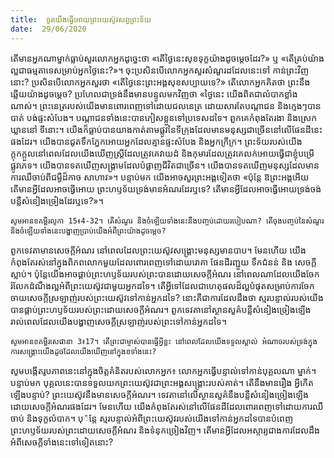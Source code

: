 ```yaml
---
title:  ចូរយើងធ្វើអោយព្រះយេស៊ូវសព្វព្រះទ័យ
date:  29/06/2020
---
```


តើមានអ្នកណាម្នាក់ធ្លាប់សួរលោកអ្នកដូច្នេះថា «តើថ្ងៃនេះសុខទុក្ខយ៉ាងដូចម្តេចដែរ?» ឬ «តើគ្រប់យ៉ាងល្អជាធម្មតាទេសម្រាប់អ្នកថ្ងៃនេះ?»។ ចុះប្រសិនបើលោកអ្នកសួរសំណួរដដែលនេះទៅ កាន់ព្រះវិញនោះ? ប្រសិនបើលោកអ្នកសួរថា «តើថ្ងៃនេះព្រះអង្គសុខសប្បាយទេ?» តើលោកអ្នកគិតថា ព្រះនឹងឆ្លើយយ៉ាងដូចម្តេច? ប្រហែលជាទ្រង់នឹងមានបន្ទូលមកវិញថា «ថ្ងៃនេះ យើងពិតជាលំបាកខ្លាំង ណាស់។ ព្រះនេត្ររបស់យើងមានពោរពេញទៅដោយជលនេត្រ ដោយសារតែបណ្តាជន និងក្មេងៗបានបាត់ បង់ផ្ទះសំបែង។ បណ្តាជនទាំងនេះបានភៀសខ្លួនទៅប្រទេសដទៃ។ ពួកគេកំពុងតែរងា និងស្រេកឃ្លាននៅ ទីនោះ។ យើងក៏ធ្លាប់បានយាងកាត់តាមផ្លូវនៃទីក្រុងដែលមានមនុស្សជាច្រើននៅលើផែនដីនេះផងដែរ។ យើងបានជូតទឹកភ្នែកអោយអ្នកដែលគ្មានផ្ទះសំបែង និងអ្នកក្រីក្រ។ ព្រះទ័យរបស់យើងក្តុកក្តួលនៅពេលដែលយើងឃើញស្រ្តីដែលត្រូវគេវាយដំ និងកុមារដែលត្រូវគេលក់អោយធ្វើជាខ្ញុំបម្រើផ្លូវភេទ។ យើងបានទតឃើញសង្គ្រាមដែលបំផ្លាញជីវិតជាច្រើន។ យើងបានទតឃើញមនុស្សដែលមានការឈឺចាប់ពីជម្ងឺដ៏កាច សាហាវ»។ បន្ទាប់មក យើងអាចសួរព្រះអង្គទៀតថា «ប៉ុន្តែ ឱព្រះអង្គអើយ តើមានអ្វីដែលអាចធ្វើអោយ ព្រះហឫទ័យទ្រង់មានអំណរដែរឬទេ? តើមានអ្វីដែលអាចធ្វើអោយទ្រង់ចង់បន្លឺសំនៀងច្រៀងដែរឬទេ?»។

`សូមអានខគម្ពីរលូកា 15៖4-32។ តើសំណួរ និងចំឡើយទាំងនេះនឹងបញ្ចប់ដោយរបៀបណា? តើចុងបញ្ចប់នៃសំណួរ និងចំឡើយទាំងនេះបង្ហាញប្រាប់យើងអំពីព្រះយ៉ាងដូចម្តេច?`

ពួកទេវតាមានសេចក្តីអំណរ នៅពេលដែលព្រះយេស៊ូវសង្គ្រោះមនុស្សមានបាប។ មែនហើយ យើងកំពុងតែរស់នៅក្នុងពិភពលោកមួយដែលពោរពេញទៅដោយរោគា ផែនដីរញ្ជួយ ទឹកជំនន់ និង សេចក្តី ស្លាប់។ ប៉ុន្តែយើងអាចផ្គាប់ព្រះហឫទ័យរបស់ព្រះបានដោយសេចក្តីអំណរ នៅពេលណាដែលយើងចែក រំលែកដំណឹងល្អអំពីព្រះយេស៊ូវជាមួយអ្នកដទៃ។ តើអ្វីទៅដែលជាហេតុផលដ៏ល្អបំផុតសម្រាប់ការចែក ចាយសេចក្តីស្រឡាញ់របស់ព្រះយេស៊ូវទៅកាន់អ្នកដទៃ? នោះគឺជាការដែលដឹងថា ស្មរបន្ទាល់របស់យើង បានផ្គាប់ព្រះហឫទ័យរបស់ព្រះដោយសេចក្តីអំណរ។ ពួកទេវតានៅស្ថានសួគ៌បន្លឺសំនៀងច្រៀងឡើង រាល់ពេលដែលយើងបង្ហាញសេចក្តីស្រឡាញ់របស់ព្រះទៅកាន់អ្នកដទៃ។

`សូមអានខគម្ពីរសេផានា 3៖17។ តើព្រះជាម្ចាស់បានធ្វើអ្វីខ្លះ នៅពេលដែលយើងទទួលស្គាល់ អំណាចរបស់ទ្រង់ក្នុងការសង្គ្រោះយើងដូចដែលយើងឃើញនៅក្នុងខទាំងនេះ?`

សូមបង្កើតរូបភាពនេះនៅក្នុងចិត្តគំនិតរបស់លោកអ្នក៖ លោកអ្នកធ្វើបន្ទាល់ទៅកាន់បុគ្គលណា ម្នាក់។ បន្ទាប់មក បុគ្គលនេះបានទទួលយកព្រះយេស៊ូវជាព្រះអង្គសង្គ្រោះរបស់គាត់។ តើនឹងមានរឿង អ្វីកើតឡើងបន្ទាប់? ព្រះយេស៊ូវនឹងមានសេចក្តីអំណរ។ ទេវតានៅលើស្ថានសួគ៌នឹងបន្លឺសំនៀងច្រៀងឡើងដោយសេចក្តីអំណរផងដែរ។ មែនហើយ យើងកំពុងតែរស់នៅលើផែនដីដែលពោរពេញទៅដោយការឈឺចាប់ និងទុក្ខលំបាក។ បុ៉ន្តែ ស្មរបន្ទាល់អំពីព្រះយេស៊ូវរបស់យើងទៅកាន់អ្នកដទៃបានបំពេញ ព្រះហឫទ័យរបស់ព្រះដោយសេចក្តីអំណរ និងទំនុកច្រៀងវិញ។ តើមានអ្វីដែលអស្ចារ្យជាងការដែលដឹងអំពីសេចក្តីទាំងនេះទៅទៀតនោះ?